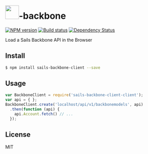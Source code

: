 # <img src="http://cdn.tjw.io/images/sails-logo.png" height='43px' />-backbone

[![NPM version][npm-image]][npm-url]
[![Build status][travis-image]][travis-url]
[![Dependency Status][daviddm-image]][daviddm-url]

Load a Sails Backbone API in the Browser

## Install
```sh
$ npm install sails-backbone-client --save
```

## Usage

```js
var BackboneClient = require('sails-backbone-client-client');
var api = { };
BackboneClient.create('localhost/api/v1/backbonemodels', api)
  .then(function (api) {
    api.Account.fetch() // ...
  });
```

## License
MIT

[sails-logo]: http://cdn.tjw.io/images/sails-logo.png
[sails-url]: https://sailsjs.org
[npm-image]: https://img.shields.io/npm/v/sails-backbone-client.svg?style=flat
[npm-url]: https://npmjs.org/package/sails-backbone-client
[travis-image]: https://img.shields.io/travis/tjwebb/sails-backbone-client.svg?style=flat
[travis-url]: https://travis-ci.org/tjwebb/sails-backbone-client
[daviddm-image]: http://img.shields.io/david/tjwebb/sails-backbone-client.svg?style=flat
[daviddm-url]: https://david-dm.org/tjwebb/sails-backbone-client
